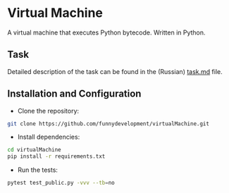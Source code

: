 # Virtual Machine
A virtual machine that executes Python bytecode. Written in Python.
## Task
Detailed description of the task can be found in the (Russian) [task.md](task.md) file.
## Installation and Configuration
- Clone the repository:
```bash
git clone https://github.com/funnydevelopment/virtualMachine.git
```
- Install dependencies:
```bash
cd virtualMachine
pip install -r requirements.txt
```
- Run the tests:
```bash
pytest test_public.py -vvv --tb=no
```